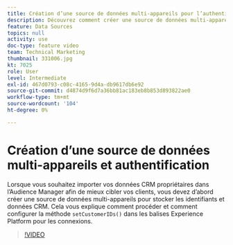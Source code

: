 ```yaml
---
title: Création d’une source de données multi-appareils pour l’authentification
description: Découvrez comment créer une source de données multi-appareils pour l’authentification. Découvrez comment importer vos données de gestion de la relation client propriétaires dans Audience Manager pour mieux cibler vos clients et configurer la méthode setCustomerIDs() dans les balises Platform pour les connexions.
feature: Data Sources
topics: null
activity: use
doc-type: feature video
team: Technical Marketing
thumbnail: 331006.jpg
kt: 7025
role: User
level: Intermediate
exl-id: 467d0793-c08c-4165-9d4a-db9617db6e92
source-git-commit: d4874d9f6d7a36bb81ac183eb8b853d893822ae0
workflow-type: tm+mt
source-wordcount: '104'
ht-degree: 0%

---
```


# Création d’une source de données multi-appareils et authentification

Lorsque vous souhaitez importer vos données CRM propriétaires dans l’Audience Manager afin de mieux cibler vos clients, vous devez d’abord créer une source de données multi-appareils pour stocker les identifiants et données CRM. Cela vous explique comment procéder et comment configurer la méthode `setCustomerIDs()` dans les balises Experience Platform pour les connexions.

>[!VIDEO](https://video.tv.adobe.com/v/346211/?quality=12&learn=on&captions=fre_fr)
